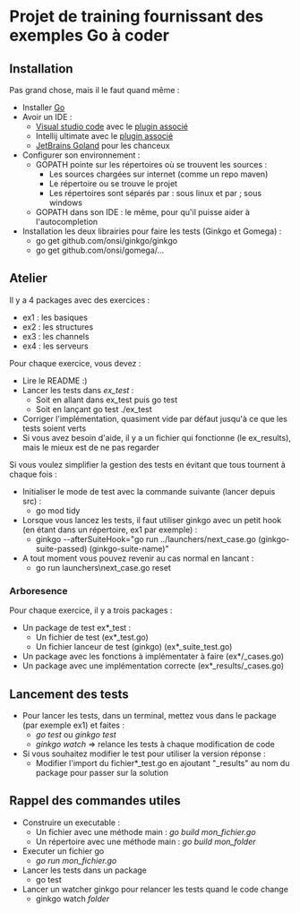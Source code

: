 # Projet de training fournissant des exemples Go à coder

## Installation

Pas grand chose, mais il le faut quand même : 
* Installer [Go](https://golang.org/dl/)
* Avoir un IDE : 
    * [Visual studio code](https://code.visualstudio.com/Download) avec le [plugin associé](https://code.visualstudio.com/docs/languages/go)
    * Intellij ultimate avec le [plugin associé](https://plugins.jetbrains.com/plugin/9568-go)
    * [JetBrains Goland](https://www.jetbrains.com/go/) pour les chanceux
* Configurer son environnement : 
    * GOPATH pointe sur les répertoires où se trouvent les sources : 
        * Les sources chargées sur internet (comme un repo maven)
        * Le répertoire ou se trouve le projet
        * Les répertoires sont séparés par : sous linux et par ; sous windows
    * GOPATH dans son IDE : le même, pour qu'il puisse aider à l'autocompletion
* Installation les deux librairies pour faire les tests (Ginkgo et Gomega) : 
    * go get github.com/onsi/ginkgo/ginkgo
    * go get github.com/onsi/gomega/...

## Atelier

Il y a 4 packages avec des exercices : 
* ex1 : les basiques
* ex2 : les structures
* ex3 : les channels
* ex4 : les serveurs

Pour chaque exercice, vous devez : 
* Lire le README :)
* Lancer les tests dans *ex_test* : 
  * Soit en allant dans ex_test puis go test
  * Soit en lançant go test ./ex_test
* Corriger l'implémentation, quasiment vide par défaut jusqu'à ce que les tests soient verts
* Si vous avez besoin d'aide, il y a un fichier qui fonctionne (le ex_results), mais le mieux est de ne pas regarder

Si vous voulez simplifier la gestion des tests en évitant que tous tournent à chaque fois : 
* Initialiser le mode de test avec la commande suivante (lancer depuis src) : 
    * go mod tidy
* Lorsque vous lancez les tests, il faut utiliser ginkgo avec un petit hook (en étant dans un répertoire, ex1 par exemple) : 
    * ginkgo --afterSuiteHook="go run ../launchers/next_case.go (ginkgo-suite-passed) (ginkgo-suite-name)"
* A tout moment vous pouvez revenir au cas normal en lancant : 
    * go run launchers\next_case.go reset

### Arboresence

Pour chaque exercice, il y a trois packages : 
* Un package de test ex*_test : 
    * Un fichier de test (ex*_test.go)
    * Un fichier lanceur de test (ginkgo) (ex*_suite_test.go)
* Un package avec les fonctions à implémentater à faire (ex*/_cases.go)
* Un package avec une implémentation correcte (ex*_results/_cases.go)

## Lancement des tests

* Pour lancer les tests, dans un terminal, mettez vous dans le package (par exemple ex1) et faites : 
    * _go test_ ou _ginkgo test_
    * _ginkgo watch_ => relance les tests à chaque modification de code
* Si vous souhaitez modifier le test pour utiliser la version réponse : 
    * Modifier l'import du fichier*_test.go en ajoutant "_results" au nom du package pour passer sur la solution

## Rappel des commandes utiles

* Construire un executable : 
    * Un fichier avec une méthode main : _go build mon_fichier.go_
    * Un répertoire avec une méthode main : _go build mon_folder_
* Executer un fichier go
    * _go run mon_fichier.go_
* Lancer les tests dans un package
    * go test
* Lancer un watcher ginkgo pour relancer les tests quand le code change
    * ginkgo watch _folder_